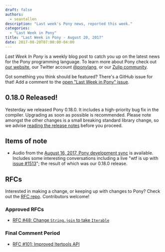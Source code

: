 ```yaml
---
draft: false
authors:
  - seantallen
description: "Last week's Pony news, reported this week."
categories:
  - "Last Week in Pony"
title: "Last Week in Pony - August 20, 2017"
date: 2017-08-20T07:00:00-04:00
---
```

_Last Week In Pony_ is a weekly blog post to catch you up on the latest news for the Pony programming language. To learn more about Pony check out [our website](https://ponylang.io), our Twitter account [@ponylang](https://twitter.com/ponylang), or our [Zulip community](https://ponylang.zulipchat.com).

Got something you think should be featured? There's a GitHub issue for that! Add a comment to the [open "Last Week in Pony" issue](https://github.com/ponylang/ponylang.github.io/issues?q=is:issue+is:open+label:last-week-in-pony).
<!-- more -->

## 0.18.0 Released!

Yesterday we released Pony 0.18.0. It includes a high-priority bug fix in the compiler. Upgrading as soon as possible is recommended. Please note amongst the other changes is a small breaking standard library change, so we advise [reading the release notes](https://github.com/ponylang/ponyc/releases/tag/0.18.0) before you proceed.

## Items of note

- Audio from the [August 16, 2017, Pony development sync](https://vimeo.com/915149880) is available. Includes some interesting conversations including a live "wtf is up with [issue #1513](https://github.com/ponylang/ponyc/issues/1513)"; the result of which was our 0.18.0 release.

## RFCs

Interested in making a change, or keeping up with changes to Pony? Check out the [RFC repo](https://github.com/ponylang/rfcs). Contributors welcome!

### Approved RFCs

- [RFC #48: Change `String.join` to take `Iterable`](https://github.com/ponylang/rfcs/blob/main/text/0048-change-String-join-to-take-iterable.md)

### Final Comment Period

- [RFC #101: Improved Itertools API](https://github.com/ponylang/rfcs/pull/101)
